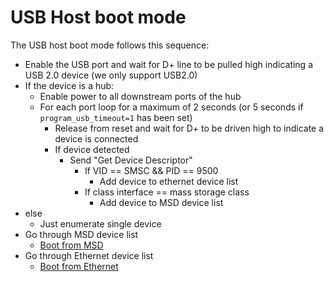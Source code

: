 # USB Host boot mode

The USB host boot mode follows this sequence:

* Enable the USB port and wait for D+ line to be pulled high indicating a USB 2.0 device (we only support USB2.0)
* If the device is a hub:
  * Enable power to all downstream ports of the hub
  * For each port loop for a maximum of 2 seconds (or 5 seconds  if `program_usb_timeout=1` has been set)
    * Release from reset and wait for D+ to be driven high to indicate a device is connected
    * If device detected
      * Send "Get Device Descriptor"
        * If VID == SMSC && PID == 9500
          * Add device to ethernet device list
        * If class interface == mass storage class
          * Add device to MSD device list
* else
  * Just enumerate single device
* Go through MSD device list
  * [Boot from MSD](msd.md)
* Go through Ethernet device list
  * [Boot from Ethernet](net.md)

